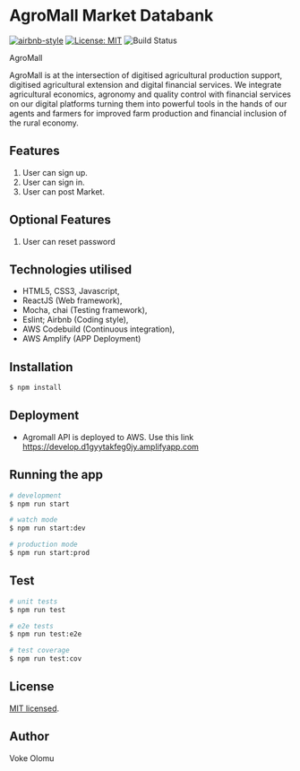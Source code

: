 


# AgroMall Market Databank

[![airbnb-style](https://img.shields.io/badge/eslint-airbnb-4B32C3.svg)](https://github.com/airbnb/javascript)  [![License: MIT](https://img.shields.io/badge/License-MIT-yellow.svg)](https://opensource.org/licenses/MIT)  ![Build Status](https://codebuild.eu-west-2.amazonaws.com/badges?uuid=eyJlbmNyeXB0ZWREYXRhIjoiOFJjbDZnY0ZiekQ1RWhwREVOWFJjb0NVT0xFV3M2WWlCaG5TbDdFRnVSU1NBTnpUb0ZPYzB4aTdqaFNRaTI4MkpKSnVkMnFoZGZ1ZFJKRm82K24yS3pzPSIsIml2UGFyYW1ldGVyU3BlYyI6Im1nbkFtZGZiN0hQRzA2VVUiLCJtYXRlcmlhbFNldFNlcmlhbCI6MX0%3D&branch=develop)  




AgroMall

AgroMall is at the intersection of digitised agricultural production support, digitised agricultural extension and digital financial services. We integrate agricultural economics, agronomy and quality control with financial services on our digital platforms turning them into powerful tools in the hands of our agents and farmers for improved farm production and financial inclusion of the rural economy.


 ## Features

1. User can sign up.
2. User can sign in.
3. User can post Market.




## Optional Features

 1. User can reset password



 
## Technologies utilised

- HTML5, CSS3, Javascript,
- ReactJS (Web framework),
- Mocha, chai (Testing framework),
- Eslint; Airbnb (Coding style),
- AWS Codebuild (Continuous integration),
- AWS Amplify (APP Deployment)

## Installation

```bash
$ npm install
```

## Deployment

- Agromall API is deployed to AWS. Use this link https://develop.d1gyytakfeg0jy.amplifyapp.com 



## Running the app

```bash
# development
$ npm run start

# watch mode
$ npm run start:dev

# production mode
$ npm run start:prod
```

## Test

```bash
# unit tests
$ npm run test

# e2e tests
$ npm run test:e2e

# test coverage
$ npm run test:cov
```

## License

  [MIT licensed](LICENSE).

## Author

Voke Olomu

